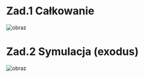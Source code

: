 # Zad.1 Całkowanie

![obraz](https://user-images.githubusercontent.com/38810840/138592588-78a2a7c9-8742-48a8-bfc7-131241a87da6.png)


# Zad.2 Symulacja (exodus)

![obraz](https://user-images.githubusercontent.com/38810840/138595277-1ee66e86-01ea-41c1-805b-c3135bdca33c.png)
